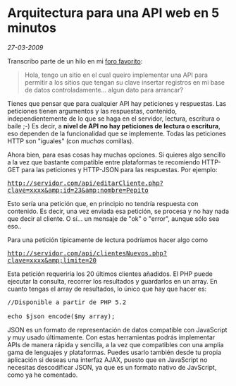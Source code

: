 Arquitectura para una API web en 5 minutos
==========================================

_27-03-2009_

Transcribo parte de un hilo en mi [foro favorito](http://www.forosdelweb.com/f18):

> Hola, tengo un sitio en el cual queiro implementar una API para permitir a los sitios que tengan su clave insertar registros en mi base de datos controladamente... algun dato para arrancar?

Tienes que pensar que para cualquier API hay peticiones y respuestas. Las peticiones tienen argumentos y las respuestas, contenido, independientemente de lo que se haga en el servidor, lectura, escritura o baile ;-) Es decir, a **nivel de API no hay peticiones de lectura o escritura**, eso dependen de la funcionalidad que se implemente. Todas las peticiones HTTP son "iguales" (con _muchas_ comillas).

Ahora bien, para esas cosas hay muchas opciones. Si quieres algo sencillo a la vez que bastante compatible entre plataformas te recomiendo HTTP-GET para las peticiones y HTTP-JSON para las respuestas. Por ejemplo:

<kbd>http://servidor.com/api/editarCliente.php?clave=xxxx&amp;id=23&amp;nombre=Pepito</kbd>

Esto sería una petición que, en principio no tendría respuesta con contenido. Es decir, una vez enviada esa petición, se procesa y no hay nada que decir al cliente. O sí... un mensaje de "ok" o "error", aunque sólo sea eso..

Para una petición típicamente de lectura podríamos hacer algo como

<kbd>http://servidor.com/api/clientesNuevos.php?clave=xxxx&amp;limite=20</kbd>

Esta petición requeriría los 20 últimos clientes añadidos. El PHP puede ejecutar la consulta, recorrer los resultados y guardarlos en un array. En cuanto tengas el array de resultados, lo único que hay que hacer es:

<pre>
//Disponible a partir de PHP 5.2

echo $json_encode($my_array);
</pre>

JSON es un formato de representación de datos compatible con JavaScript y muy usado últimamente. Con estas herramientas podrás implementar APIs de manera rápida y sencilla, a la vez que compatibles con una amplia gama de lenguajes y plataformas. Puedes usarlo también desde tu propia aplicación si deseas una interfaz AJAX, puesto que en JavaScript no necesitas descodificar JSON, ya que es un formato nativo de JavScript, como ya he comentado.
